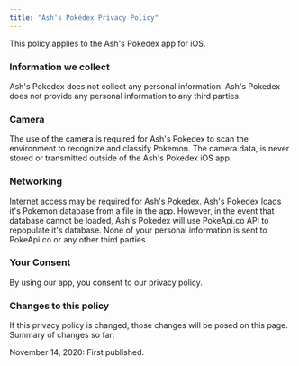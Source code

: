 ```yaml
---
title: "Ash's Pokédex Privacy Policy"
---
```



This policy applies to the Ash's Pokedex app for iOS.

### Information we collect

Ash's Pokedex does not collect any personal information. Ash's Pokedex does not provide any personal information to any third parties.


### Camera
The use of the camera is required for Ash's Pokedex to scan the environment to recognize and classify Pokemon. The camera data, is never stored or transmitted outside of the Ash's Pokedex iOS app.

### Networking
Internet access may be required for Ash's Pokedex. Ash's Pokedex loads it's Pokemon database from a file in the app. However, in the event that database cannot be loaded, Ash's Pokedex will use PokeApi.co API to repopulate it's database. None of your personal information is sent to PokeApi.co or any other third parties.


### Your Consent

By using our app, you consent to our privacy policy.


### Changes to this policy

If this privacy policy is changed, those changes will be posed on this page. Summary of changes so far:

November 14, 2020: First published.